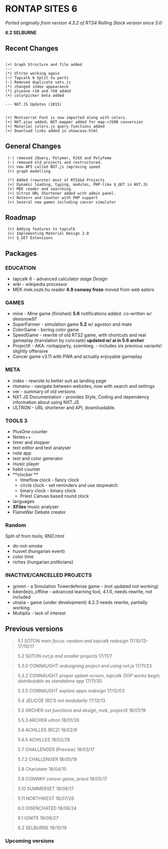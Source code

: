 # RONTAP SITES 6
*Ported originally from version 4.3.2 of RTS4*
*Rolling Stock version since 5.0:*

**6.2 SELBURNE**

  ## Recent Changes
```

(+) Graph Structure and file added
---
(*) Ultron working again
(~) Tapcalk 6 Split to parts
(-) Removed duplicate sets.js
(*) changed index appearance
(*) plusone +10 and +50 added
(+) colorpicker beta added

--- NXT.JS Updates (2015)


(+) Montserrat Font is now imported along with colors.
(+) NXT.ajax added; NXT.mapper added for map->JSON conversion
(+) Material colors.js query functions added
(+) Download links added in showcase.html
```

## General Changes
```
 (-) removed JQuery, Polymer, RJSX and Polyfome
 (-) removed old projects and restructured.
 (+) new API called NXT.js improving speed
 (+) graph modelling

 (*) Added (rewrote) most of RTS3&4 Projects
 (+) Dynamic loading, typing, modules, PHP-like $_GET in NXT.JS
 (+) MEK reader and searching
 (+) Ultron URL Shortener added with admin panel.
 (+) Notes++ and Counter with PHP support
 (+) Several new games including cancer simulator

```
## Roadmap
```
 (>) Adding features to tapcalk
 (>) Implementing Material Design 2.0
 (>) $_GET Extensions

```
## Packages

### EDUCATION
* tapcalk 6 - advanced calculator _stage Design_
* wiki - wikipedia processor
* MEK mek.oszk.hu reader **4.9 conway froze**  moved from web eaters

### GAMES
* mine - Mine game (finished) **5.6** notifications added. co-written w/ deesnow97
* SuperFarmer - simulation game **5.2** w/ agoston and mate
* ColorGame - boring color game
* SpeedGame - rewrite of old RTS2 game, with shortcuts and real gameplay (translation by csncsate) **updated w/ ai in 5.6 archer**
* ProjectX - AKA: rontapparty, szemkieg. - includes six previous variants! slightly offensive
* Cancer game v3.11 with PWA and actually enjoyable gameplay

### META
* index -  rewrote to better suit as landing page
* rtsmenu - navigate between websites, now with search and settings
* ver -  summary of old versions
* NXT.JS Documentation - provides Style, Coding and dependency information about using NXT.JS
* ULTRON - URL shortener and API, downloadable.

### TOOLS 3
* PlusOne counter
* Notes++
* timer and stopper
* text editor and text analyser
* note app
* text and color generator
* music player
* habit counter
* **clocker  **
  * timeflow clock -  fancy clock  
  * circle clock - set reminders and use stopwatch
  * binary clock - binary clock
  * Priest Canvas based round clock  
* languages
* **XFiles** music analyser
* FlameWar Debate creator


### Random
Split of from tools; RND.html
* do-not-smoke
* husvet (hungarian event)
* color time
* riches (hungarian politicians)


### INACTIVE/CANCELLED PROJECTS
* grimm - a Simulation Towerdefense game - (not updated not working)
* kikerdezo_offline - advanced learning tool, 4.1.0, needs rewrite, not included
* utopia - game  (under development) 4.2.3 needs rewrite, partially working
* Multiplix - lack of interest

## Previous versions
> 5.1 SOTON _main focus: random and tapcalk redesign_ 17/10/13-17/10/17

> 5.2 SOTON _nxt.js and smaller projects_ 17/11/7

> 5.3.0 CONNAUGHT _redesigning project and using nxt.js_ 17/11/23

> 5.3.2 CONNAUGHT _proper splash screen, tapcalk OOP works begin, distributable as standalone app_ 17/11/30

> 5.3.5 CONNAUGHT _explore apps redesign_ 17/12/03

> 5.4 JELICOE (RC1) _nxt modularity_ 17/12/13

> 5.5 ARCHER _nxt functions and design, mek, projectX_   18/01/19

> 5.5.3 ARCHER _ultron_   18/01/26

> 5.6 ACHILLES (RC2) 18/02/9

> 5.6.5 ACHILLES 18/02/28

> 5.7 CHALLENGER (Preview) 18/03/17

> 5.7.2 CHALLENGER 18/05/19

> 5.8 Charioteer 18/04/15

> 5.9 CONWAY _cancer game, priest_ 18/05/17

> 5.10 SUMMERSET 18/06/17

> 5.11 NORTHWEST 18/07/26

> 6.0 DISENCHATED 18/08/24

> 6.1 IGNITE 18/09/27

> 6.2 SELBURNE 18/10/19


### Upcoming versions
